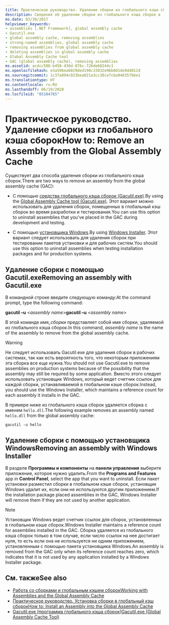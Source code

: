 ```yaml
---
title: Практическое руководство. Удаление сборки из глобального кэша сборок
description: Сведения об удалении сборки из глобального кэша сборок в .NET с помощью средства глобального кэша сборок (Gacutil.exe) или установщика Windows.
ms.date: 03/30/2017
helpviewer_keywords:
- assemblies [.NET Framework], global assembly cache
- Gacutil.exe
- global assembly cache, removing assemblies
- strong-named assemblies, global assembly cache
- removing assemblies from global assembly cache
- deleting assemblies in global assembly cache
- Global Assembly Cache tool
- GAC (global assembly cache), removing assemblies
ms.assetid: acdcc588-b458-436d-876c-726de68244c1
ms.openlocfilehash: e3a596ea6029ded190c33032e96b601de9d4012d
ms.sourcegitcommit: 1c37a894c923bea021a3cc38ce7cba946357bbe1
ms.translationtype: HT
ms.contentlocale: ru-RU
ms.lasthandoff: 06/19/2020
ms.locfileid: "85104765"
---
```

# <a name="how-to-remove-an-assembly-from-the-global-assembly-cache"></a><span data-ttu-id="ee5aa-103">Практическое руководство. Удаление сборки из глобального кэша сборок</span><span class="sxs-lookup"><span data-stu-id="ee5aa-103">How to: Remove an Assembly from the Global Assembly Cache</span></span>

<span data-ttu-id="ee5aa-104">Существует два способа удаления сборки из глобального кэша сборок.</span><span class="sxs-lookup"><span data-stu-id="ee5aa-104">There are two ways to remove an assembly from the global assembly cache (GAC):</span></span>

- <span data-ttu-id="ee5aa-105">С помощью [средства глобального кэша сборок (Gacutil.exe)](../tools/gacutil-exe-gac-tool.md).</span><span class="sxs-lookup"><span data-stu-id="ee5aa-105">By using the [Global Assembly Cache tool (Gacutil.exe)](../tools/gacutil-exe-gac-tool.md).</span></span> <span data-ttu-id="ee5aa-106">Этот вариант можно использовать для удаления сборок, помещенных в глобальный кэш сборок во время разработки и тестирования.</span><span class="sxs-lookup"><span data-stu-id="ee5aa-106">You can use this option to uninstall assemblies that you've placed in the GAC during development and testing.</span></span>

- <span data-ttu-id="ee5aa-107">С помощью [установщика Windows](/windows/desktop/Msi/windows-installer-portal).</span><span class="sxs-lookup"><span data-stu-id="ee5aa-107">By using [Windows Installer](/windows/desktop/Msi/windows-installer-portal).</span></span> <span data-ttu-id="ee5aa-108">Этот вариант следует использовать для удаления сборок при тестировании пакетов установки и для рабочих систем.</span><span class="sxs-lookup"><span data-stu-id="ee5aa-108">You should use this option to uninstall assemblies when testing installation packages and for production systems.</span></span>

## <a name="removing-an-assembly-with-gacutilexe"></a><span data-ttu-id="ee5aa-109">Удаление сборки с помощью Gacutil.exe</span><span class="sxs-lookup"><span data-stu-id="ee5aa-109">Removing an assembly with Gacutil.exe</span></span>

<span data-ttu-id="ee5aa-110">В командной строке введите следующую команду:</span><span class="sxs-lookup"><span data-stu-id="ee5aa-110">At the command prompt, type the following command:</span></span>

<span data-ttu-id="ee5aa-111">**gacutil –u** \<*assembly name*></span><span class="sxs-lookup"><span data-stu-id="ee5aa-111">**gacutil –u** \<*assembly name*></span></span>

<span data-ttu-id="ee5aa-112">В этой команде *имя_сборки* представляет собой имя сборки, удаляемой из глобального кэша сборок.</span><span class="sxs-lookup"><span data-stu-id="ee5aa-112">In this command, *assembly name* is the name of the assembly to remove from the global assembly cache.</span></span>

> [!WARNING]
> <span data-ttu-id="ee5aa-113">Не следует использовать Gacutil.exe для удаления сборок в рабочих системах, так как есть вероятность того, что некоторым приложениям эта сборка все еще нужна.</span><span class="sxs-lookup"><span data-stu-id="ee5aa-113">You should not use Gacutil.exe to remove assemblies on production systems because of the possibility that the assembly may still be required by some application.</span></span> <span data-ttu-id="ee5aa-114">Вместо этого следует использовать установщик Windows, который ведет счетчик ссылок для каждой сборки, устанавливаемой в глобальном кэше сборок.</span><span class="sxs-lookup"><span data-stu-id="ee5aa-114">Instead, you should use the Windows Installer, which maintains a reference count for each assembly it installs in the GAC.</span></span>

<span data-ttu-id="ee5aa-115">В примере ниже из глобального кэша сборок удаляется сборка с именем `hello.dll`.</span><span class="sxs-lookup"><span data-stu-id="ee5aa-115">The following example removes an assembly named `hello.dll` from the global assembly cache:</span></span>

```console
gacutil -u hello
```

## <a name="removing-an-assembly-with-windows-installer"></a><span data-ttu-id="ee5aa-116">Удаление сборки с помощью установщика Windows</span><span class="sxs-lookup"><span data-stu-id="ee5aa-116">Removing an assembly with Windows Installer</span></span>

<span data-ttu-id="ee5aa-117">В разделе **Программы и компоненты** на **панели управления** выберите приложение, которое нужно удалить.</span><span class="sxs-lookup"><span data-stu-id="ee5aa-117">From the **Programs and Features** app in **Control Panel**, select the app that you want to uninstall.</span></span> <span data-ttu-id="ee5aa-118">Если пакет установки разместил сборки в глобальном кэше сборок, установщик Windows удалит их, если они не используются другим приложением.</span><span class="sxs-lookup"><span data-stu-id="ee5aa-118">If the installation package placed assemblies in the GAC, Windows Installer will remove them if they are not used by another application.</span></span>

> [!NOTE]
> <span data-ttu-id="ee5aa-119">Установщик Windows ведет счетчик ссылок для сборок, установленных в глобальном кэше сборок.</span><span class="sxs-lookup"><span data-stu-id="ee5aa-119">Windows Installer maintains a reference count for assemblies installed in the GAC.</span></span> <span data-ttu-id="ee5aa-120">Сборка удаляется из глобального кэша сборок только в том случае, если число ссылок на нее достигает нуля, то есть если она не используется ни одним приложением, установленным с помощью пакета установщика Windows.</span><span class="sxs-lookup"><span data-stu-id="ee5aa-120">An assembly is removed from the GAC only when its reference count reaches zero, which indicates that it is not used by any application installed by a Windows Installer package.</span></span>

## <a name="see-also"></a><span data-ttu-id="ee5aa-121">См. также</span><span class="sxs-lookup"><span data-stu-id="ee5aa-121">See also</span></span>

- [<span data-ttu-id="ee5aa-122">Работа со сборками и глобальным кэшем сборок</span><span class="sxs-lookup"><span data-stu-id="ee5aa-122">Working with Assemblies and the Global Assembly Cache</span></span>](working-with-assemblies-and-the-gac.md)
- [<span data-ttu-id="ee5aa-123">Практическое руководство. Установка сборки в глобальный кэш сборок</span><span class="sxs-lookup"><span data-stu-id="ee5aa-123">How to: Install an Assembly into the Global Assembly Cache</span></span>](install-assembly-into-gac.md)
- [<span data-ttu-id="ee5aa-124">Gacutil.exe (программа глобального кэша сборок)</span><span class="sxs-lookup"><span data-stu-id="ee5aa-124">Gacutil.exe (Global Assembly Cache Tool)</span></span>](../tools/gacutil-exe-gac-tool.md)
